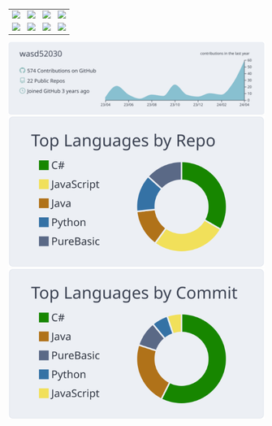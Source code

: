 <style>
    th {
        display: none;
    }
</style>

|  |  |  |  |
| :-----| ----: | :----: | :----: |
| <img width="150" src="https://raw.githubusercontent.com/SAWARATSUKI/ServiceLogos/main/C%23/C%23.png"> | <img width="150" src="https://raw.githubusercontent.com/SAWARATSUKI/ServiceLogos/main/React/React.png"> | <img width="150" src="https://raw.githubusercontent.com/SAWARATSUKI/ServiceLogos/main/Kotlin/Kotlin.png"> | <img width="150" src="https://raw.githubusercontent.com/SAWARATSUKI/ServiceLogos/main/Node.js/Node.js.png"> |
| <img width="150" src="https://raw.githubusercontent.com/SAWARATSUKI/ServiceLogos/main/VisualStudioCode/VisualStudioCode.png"> | <img width="150" src="https://raw.githubusercontent.com/SAWARATSUKI/ServiceLogos/main/Java/Java.png"> | <img width="150" src="https://raw.githubusercontent.com/SAWARATSUKI/ServiceLogos/main/TypeScript/TypeScript.png"> | <img width="150" src="https://raw.githubusercontent.com/SAWARATSUKI/ServiceLogos/main/RaspberryPi/Raspberry%20Pi.png">



![](https://raw.githubusercontent.com/wasd52030/wasd52030/master/profile-summary-card-output/nord_bright/0-profile-details.svg)
![](https://raw.githubusercontent.com/wasd52030/wasd52030/master/profile-summary-card-output/nord_bright/1-repos-per-language.svg)
![](https://raw.githubusercontent.com/wasd52030/wasd52030/master/profile-summary-card-output/nord_bright/2-most-commit-language.svg)

